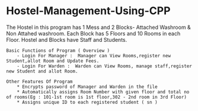 # Hostel-Management-Using-CPP
The Hostel in this program has 1 Mess and 2 Blocks- Attached Washroom & Non Attahed washroom.
    Each Block has 5 Floors and 10 Rooms in each Floor.
    Hostel and Blocks have Staff and Students.

    Basic Functions of Program ( Overview )
        - Login For Manager :  Manager can View Rooms,register new Student,allot Room and Update Fees.
        - Login For Warden :  Warden can View Rooms, manage staff,register new Student and allot Room.

    Other Features Of Program
        * Encrypts password of Manager and Warden in the file
        * Automatically assigns Room Number with given floor and total no of rooms(Eg : 101-1st room is 1st floor,302 - 2nd room in 3rd Floor)
        * Assigns unique ID to each registered student ( sn )
